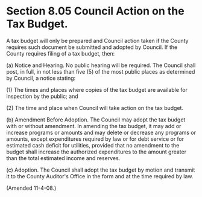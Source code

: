 Section 8.05 Council Action on the Tax Budget.
==============================================

A tax budget will only be prepared and Council action taken if the
County requires such document be submitted and adopted by Council. If
the County requires filing of a tax budget, then:

​(a) Notice and Hearing. No public hearing will be required. The Council
shall post, in full, in not less than five (5) of the most public places
as determined by Council, a notice stating:

​(1) The times and places where copies of the tax budget are available
for inspection by the public; and

​(2) The time and place when Council will take action on the tax budget.

​(b) Amendment Before Adoption. The Council may adopt the tax budget
with or without amendment. In amending the tax budget, it may add or
increase programs or amounts and may delete or decrease any programs or
amounts, except expenditures required by law or for debt service or for
estimated cash deficit for utilities, provided that no amendment to the
budget shall increase the authorized expenditures to the amount greater
than the total estimated income and reserves.

​(c) Adoption. The Council shall adopt the tax budget by motion and
transmit it to the County Auditor's Office in the form and at the time
required by law.

(Amended 11-4-08.)
